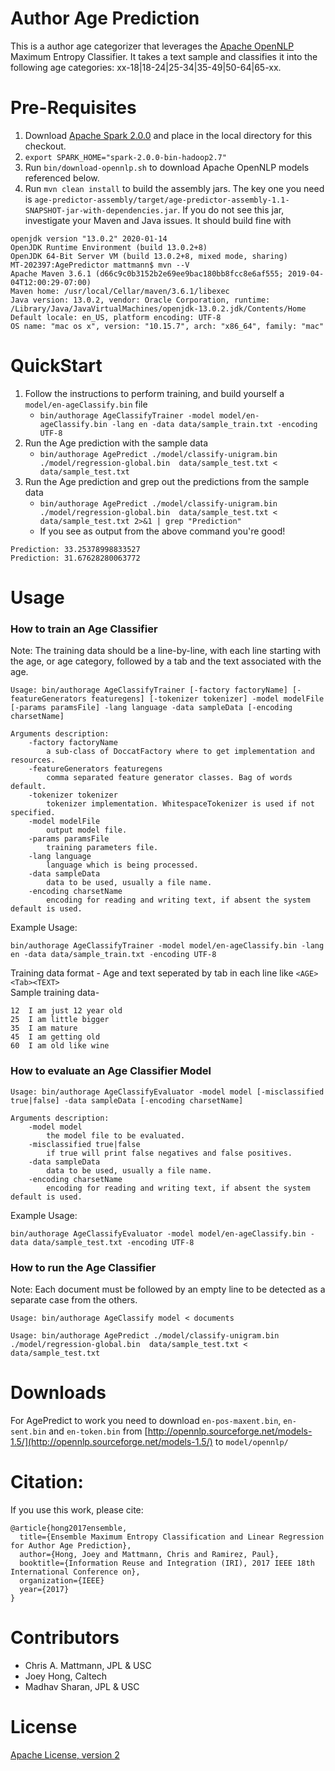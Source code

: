 # Author Age Prediction
This is a author age categorizer that leverages the [Apache OpenNLP](https://opennlp.apache.org/) Maximum Entropy Classifier. It takes a text sample and classifies it into the following age categories: xx-18|18-24|25-34|35-49|50-64|65-xx. 


# Pre-Requisites

  1. Download [Apache Spark 2.0.0](https://archive.apache.org/dist/spark/spark-2.0.0/spark-2.0.0-bin-hadoop2.7.tgz) and place in the local directory for this checkout.
  2. `export SPARK_HOME="spark-2.0.0-bin-hadoop2.7"`
  3. Run `bin/download-opennlp.sh` to download Apache OpenNLP models referenced below.
  4. Run `mvn clean install` to build the assembly jars. The key one you need is `age-predictor-assembly/target/age-predictor-assembly-1.1-SNAPSHOT-jar-with-dependencies.jar`. If you do not see this jar, investigate your Maven and Java issues. It should build fine with

```
openjdk version "13.0.2" 2020-01-14
OpenJDK Runtime Environment (build 13.0.2+8)
OpenJDK 64-Bit Server VM (build 13.0.2+8, mixed mode, sharing)
MT-202397:AgePredictor mattmann$ mvn --V
Apache Maven 3.6.1 (d66c9c0b3152b2e69ee9bac180bb8fcc8e6af555; 2019-04-04T12:00:29-07:00)
Maven home: /usr/local/Cellar/maven/3.6.1/libexec
Java version: 13.0.2, vendor: Oracle Corporation, runtime: /Library/Java/JavaVirtualMachines/openjdk-13.0.2.jdk/Contents/Home
Default locale: en_US, platform encoding: UTF-8
OS name: "mac os x", version: "10.15.7", arch: "x86_64", family: "mac"     
```

# QuickStart

  1. Follow the instructions to perform training, and build yourself a `model/en-ageClassify.bin` file
     *  `bin/authorage AgeClassifyTrainer -model model/en-ageClassify.bin -lang en -data data/sample_train.txt -encoding UTF-8`
  2. Run the Age prediction with the sample data
     * `bin/authorage AgePredict ./model/classify-unigram.bin ./model/regression-global.bin  data/sample_test.txt < data/sample_test.txt`
  3. Run the Age prediction and grep out the predictions from the sample data
     * `bin/authorage AgePredict ./model/classify-unigram.bin ./model/regression-global.bin  data/sample_test.txt < data/sample_test.txt 2>&1 | grep "Prediction"`
     * If you see as output from the above command you're good!

```
Prediction: 33.25378998833527
Prediction: 31.67628280063772
```


    

# Usage
### How to train an Age Classifier

Note: The training data should be a line-by-line, with each line starting with the age, or age category, followed by a tab and the text associated with the age. 

``` shell
Usage: bin/authorage AgeClassifyTrainer [-factory factoryName] [-featureGenerators featuregens] [-tokenizer tokenizer] -model modelFile [-params paramsFile] -lang language -data sampleData [-encoding charsetName]

Arguments description:
	-factory factoryName
        a sub-class of DoccatFactory where to get implementation and resources.
	-featureGenerators featuregens
	    comma separated feature generator classes. Bag of words default.
	-tokenizer tokenizer
        tokenizer implementation. WhitespaceTokenizer is used if not specified.
	-model modelFile
        output model file.
	-params paramsFile
	    training parameters file.
	-lang language
	    language which is being processed.
	-data sampleData
	    data to be used, usually a file name.
	-encoding charsetName
	    encoding for reading and writing text, if absent the system default is used.
```
Example Usage:
``` shell
bin/authorage AgeClassifyTrainer -model model/en-ageClassify.bin -lang en -data data/sample_train.txt -encoding UTF-8
```
Training data format - Age and text seperated by tab in each line like `<AGE><Tab><TEXT>`    
Sample training data-
```
12	I am just 12 year old
25	I am little bigger
35	I am mature
45	I am getting old
60	I am old like wine
```
### How to evaluate an Age Classifier Model

```shell
Usage: bin/authorage AgeClassifyEvaluator -model model [-misclassified true|false] -data sampleData [-encoding charsetName]

Arguments description:
	-model model
		the model file to be evaluated.
	-misclassified true|false
		if true will print false negatives and false positives.
	-data sampleData
		data to be used, usually a file name.
	-encoding charsetName
		encoding for reading and writing text, if absent the system default is used.
```

Example Usage:
```shell
bin/authorage AgeClassifyEvaluator -model model/en-ageClassify.bin -data data/sample_test.txt -encoding UTF-8
```

### How to run the Age Classifier

Note: Each document must be followed by an empty line to be detected as a separate case from the others.

```shell
Usage: bin/authorage AgeClassify model < documents
```

```shell
Usage: bin/authorage AgePredict ./model/classify-unigram.bin ./model/regression-global.bin  data/sample_test.txt < data/sample_test.txt
```

# Downloads
For AgePredict to work you need to download `en-pos-maxent.bin`, `en-sent.bin` and `en-token.bin` from [http://opennlp.sourceforge.net/models-1.5/](http://opennlp.sourceforge.net/models-1.5/) to `model/opennlp/`

# Citation:

If you use this work, please cite:

```
@article{hong2017ensemble,
  title={Ensemble Maximum Entropy Classification and Linear Regression for Author Age Prediction},
  author={Hong, Joey and Mattmann, Chris and Ramirez, Paul},
  booktitle={Information Reuse and Integration (IRI), 2017 IEEE 18th International Conference on},
  organization={IEEE}
  year={2017}
}
```

# Contributors
* Chris A. Mattmann, JPL & USC
* Joey Hong, Caltech
* Madhav Sharan, JPL & USC

# License 
[Apache License, version 2](http://www.apache.org/licenses/LICENSE-2.0)
